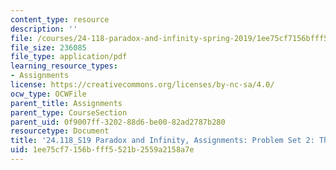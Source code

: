 ```yaml
---
content_type: resource
description: ''
file: /courses/24-118-paradox-and-infinity-spring-2019/1ee75cf7156bfff5521b2559a2158a7e_MIT24_118S19_ProblemSet2.pdf
file_size: 236085
file_type: application/pdf
learning_resource_types:
- Assignments
license: https://creativecommons.org/licenses/by-nc-sa/4.0/
ocw_type: OCWFile
parent_title: Assignments
parent_type: CourseSection
parent_uid: 0f9007ff-3202-88d6-be00-82ad2787b280
resourcetype: Document
title: '24.118_S19 Paradox and Infinity, Assignments: Problem Set 2: The Higher Infinite'
uid: 1ee75cf7-156b-fff5-521b-2559a2158a7e
---
```

